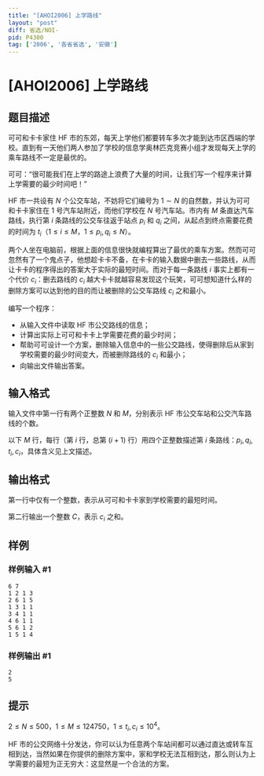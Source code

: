 ```yaml
---
title: "[AHOI2006] 上学路线"
layout: "post"
diff: 省选/NOI-
pid: P4300
tag: ['2006', '各省省选', '安徽']
---
```

# [AHOI2006] 上学路线
## 题目描述

可可和卡卡家住 HF 市的东郊，每天上学他们都要转车多次才能到达市区西端的学校。直到有一天他们两人参加了学校的信息学奥林匹克竞赛小组才发现每天上学的乘车路线不一定是最优的。

可可：“很可能我们在上学的路途上浪费了大量的时间，让我们写一个程序来计算上学需要的最少时间吧！”

HF 市一共设有 $N$ 个公交车站，不妨将它们编号为 $1\sim N$ 的自然数，并认为可可和卡卡家住在 $1$ 号汽车站附近，而他们学校在 $N$ 号汽车站。市内有 $M$ 条直达汽车路线，执行第 $i$ 条路线的公交车往返于站点 $p_i$ 和 $q_i$ 之间，从起点到终点需要花费的时间为 $t_i$（$1\leq i\leq M$，$1\leq p_i,q_i\leq N$）。

两个人坐在电脑前，根据上面的信息很快就编程算出了最优的乘车方案。然而可可忽然有了一个鬼点子，他想趁卡卡不备，在卡卡的输入数据中删去一些路线，从而让卡卡的程序得出的答案大于实际的最短时间。而对于每一条路线 $i$ 事实上都有一个代价 $c_i$：删去路线的 $c_i$ 越大卡卡就越容易发现这个玩笑，可可想知道什么样的删除方案可以达到他的目的而让被删除的公交车路线 $c_i$ 之和最小。

编写一个程序：
-  从输入文件中读取 HF 市公交路线的信息；
-  计算出实际上可可和卡卡上学需要花费的最少时间；
-  帮助可可设计一个方案，删除输入信息中的一些公交路线，使得删除后从家到学校需要的最少时间变大，而被删除路线的 $c_i$ 和最小；
- 向输出文件输出答案。
## 输入格式

输入文件中第一行有两个正整数 $N$ 和 $M$，分别表示 HF 市公交车站和公交汽车路线的个数。

以下 $M$ 行，每行（第 $i$ 行，总第 $(i+1)$ 行）用四个正整数描述第 $i$ 条路线：$p_i,q_i,t_i,c_i$，具体含义见上文描述。
## 输出格式

第一行中仅有一个整数，表示从可可和卡卡家到学校需要的最短时间。 

第二行输出一个整数 $C$，表示 $c_i$ 之和。
## 样例

### 样例输入 #1
```
6 7 
1 2 1 3 
2 6 1 5 
1 3 1 1 
3 4 1 1 
4 6 1 1 
5 6 1 2 
1 5 1 4
```
### 样例输出 #1
```
2
5

```
## 提示

$2\leq N\leq 500$，$1\leq M\leq 124750$，$1\leq t_i,c_i\leq 10^4$。

HF 市的公交网络十分发达，你可以认为任意两个车站间都可以通过直达或转车互相到达，当然如果在你提供的删除方案中，家和学校无法互相到达，那么则认为上学需要的最短为正无穷大：这显然是一个合法的方案。
